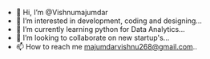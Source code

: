- 👋 Hi, I’m @Vishnumajumdar
- 👀 I’m interested in development, coding and designing...
- 🌱 I’m currently learning python for Data Analytics...
- 💞️ I’m looking to collaborate on new startup's...
- 📫 How to reach me majumdarvishnu268@gmail.com..

<!---
MajumdarVishnu/MajumdarVishnu is a ✨ special ✨ repository because its `README.md` (this file) appears on your GitHub profile.
You can click the Preview link to take a look at your changes.
--->
